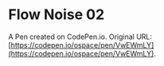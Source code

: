 # Flow Noise 02

A Pen created on CodePen.io. Original URL: [https://codepen.io/ospace/pen/VwEWmLY](https://codepen.io/ospace/pen/VwEWmLY).

